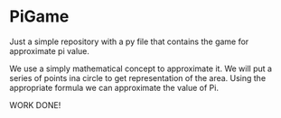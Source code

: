 # PiGame
Just a simple repository with a py file that contains the game for approximate pi value.

We use a simply mathematical concept to approximate it. We will put a series of points ina circle to get representation of the area. Using the appropriate formula we can approximate the value of Pi.

WORK DONE!